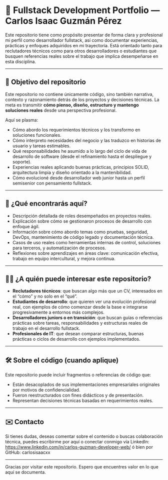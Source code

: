 # 🧠 Fullstack Development Portfolio — Carlos Isaac Guzmán Pérez

Este repositorio tiene como propósito presentar de forma clara y profesional mi perfil como desarrollador fullstack, así como documentar experiencias, prácticas y enfoques adquiridos en mi trayectoria. Está orientado tanto para reclutadores técnicos como para otros desarrolladores o estudiantes que busquen referencias reales sobre el trabajo que implica desempeñarse en esta disciplina.

---

## 🎯 Objetivo del repositorio

Este repositorio no contiene únicamente código, sino también narrativa, contexto y razonamiento detrás de los proyectos y decisiones técnicas. La meta es transmitir **cómo pienso, diseño, estructuro y mantengo soluciones reales** desde una perspectiva profesional.

Aquí se plasma:

- Cómo abordo los requerimientos técnicos y los transformo en soluciones funcionales.
- Cómo interpreto necesidades del negocio y las traduzco en historias de usuario y tareas estimables.
- Qué responsabilidades he asumido a lo largo del ciclo de vida de desarrollo de software (desde el refinamiento hasta el despliegue y soporte).
- Experiencias reales aplicando buenas prácticas, principios SOLID, arquitectura limpia y diseño orientado a la mantenibilidad.
- Cómo evolucioné desde desarrollador web junior hasta un perfil semisenior con pensamiento fullstack.

---

## 💼 ¿Qué encontrarás aquí?

- Descripción detallada de roles desempeñados en proyectos reales.
- Explicación sobre cómo se gestionaron procesos de desarrollo con enfoque ágil.
- Información sobre cómo abordo temas como pruebas, seguridad, DevOps, mantenimiento de código legado y documentación técnica.
- Casos de uso reales como herramientas internas de control, soluciones para terceros, y automatización de procesos.
- Reflexiones sobre aprendizajes en áreas clave: comunicación efectiva, trabajo en equipo intercultural, y mejora continua.

---

## 👨‍🔬 ¿A quién puede interesar este repositorio?

- **Reclutadores técnicos**: que buscan algo más que un CV, interesados en el “cómo” y no solo en el “qué”.
- **Estudiantes de desarrollo**: que quieren ver una evolución profesional real, con ejemplos de cómo comenzar desde la base e integrarse progresivamente a entornos más complejos.
- **Desarrolladores juniors o en transición**: que buscan guías o referencias prácticas sobre tareas, responsabilidades y estructuras reales de trabajo en el desarrollo fullstack.
- **Profesionales de IT**: que desean comparar estructuras, buenas prácticas o ciclos de desarrollo con ejemplos implementados.

---

## 🛠 Sobre el código (cuando aplique)

Este repositorio puede incluir fragmentos o referencias de código que:
- Están desacoplados de sus implementaciones empresariales originales por motivos de confidencialidad.
- Fueron reestructurados con fines didácticos y de presentación.
- Representan decisiones técnicas basadas en requerimientos reales.

---

## ✉️ Contacto

Si tienes dudas, deseas comentar sobre el contenido o buscas colaboración técnica, puedes escribirme por aquí o conectar conmigo vía LinkedIn: https://www.linkedin.com/in/carlos-guzman-developer-web/ ó bien por GitHub: carlosisaacxx

---

Gracias por visitar este repositorio. Espero que encuentres valor en lo que aquí se documenta.
